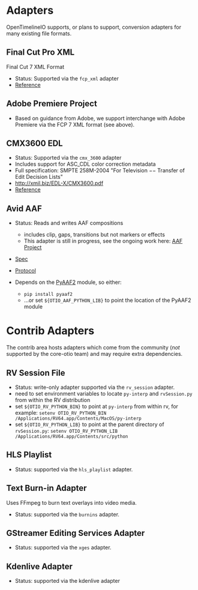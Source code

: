 # Adapters

OpenTimelineIO supports, or plans to support, conversion adapters for many
existing file formats.

## Final Cut Pro XML

Final Cut 7 XML Format
- Status: Supported via the `fcp_xml` adapter
- [Reference](https://developer.apple.com/library/archive/documentation/AppleApplications/Reference/FinalCutPro_XML/AboutThisDoc/AboutThisDoc.html#//apple_ref/doc/uid/TP30001152-TPXREF101)

## Adobe Premiere Project

- Based on guidance from Adobe, we support interchange with Adobe Premiere via
    the FCP 7 XML format (see above).

## CMX3600 EDL

- Status: Supported via the `cmx_3600` adapter
- Includes support for ASC_CDL color correction metadata
- Full specification: SMPTE 258M-2004 "For Television −− Transfer of Edit Decision Lists"
- http://xmil.biz/EDL-X/CMX3600.pdf
- [Reference](https://prohelp.apple.com/finalcutpro_help-r01/English/en/finalcutpro/usermanual/chapter_96_section_0.html)

## Avid AAF

- Status: Reads and writes AAF compositions
  - includes clip, gaps, transitions but not markers or effects
  - This adapter is still in progress, see the ongoing work here: [AAF Project](https://github.com/AcademySoftwareFoundation/OpenTimelineIO/projects/1)
- [Spec](https://static.amwa.tv/ms-01-aaf-object-spec.pdf)
- [Protocol](https://static.amwa.tv/as-01-aaf-edit-protocol-spec.pdf)

- Depends on the [PyAAF2](https://github.com/markreidvfx/pyaaf2) module, so either:
    - `pip install pyaaf2`
    - ...or set `${OTIO_AAF_PYTHON_LIB}` to point the location of the PyAAF2 module

# Contrib Adapters

The contrib area hosts adapters which come from the community (_not_ supported
    by the core-otio team) and may require extra dependencies.

## RV Session File

- Status: write-only adapter supported via the `rv_session` adapter.
- need to set environment variables to locate `py-interp` and `rvSession.py`
    from within the RV distribution
- set `${OTIO_RV_PYTHON_BIN}` to point at `py-interp` from within rv, for
    example:
    `setenv OTIO_RV_PYTHON_BIN /Applications/RV64.app/Contents/MacOS/py-interp`
- set `${OTIO_RV_PYTHON_LIB}` to point at the parent directory of `rvSession.py`:
    `setenv OTIO_RV_PYTHON_LIB /Applications/RV64.app/Contents/src/python`

## HLS Playlist

- Status: supported via the `hls_playlist` adapter.

## Text Burn-in Adapter

Uses FFmpeg to burn text overlays into video media.

- Status: supported via the `burnins` adapter.

## GStreamer Editing Services Adapter

- Status: supported via the `xges` adapter.

## Kdenlive Adapter

- Status: supported via the kdenlive adapter
